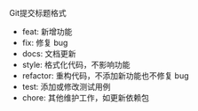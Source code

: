 Git提交标题格式

- feat: 新增功能
- fix: 修复 bug
- docs: 文档更新
- style: 格式化代码，不影响功能
- refactor: 重构代码，不添加新功能也不修复 bug
- test: 添加或修改测试用例
- chore: 其他维护工作，如更新依赖包